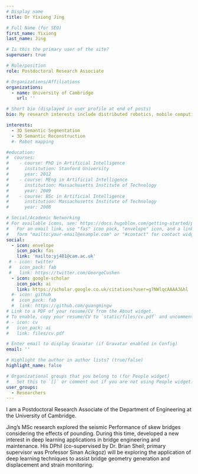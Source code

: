 ```yaml
---
# Display name
title: Dr Yixiong Jing

# Full Name (for SEO)
first_name: Yixiong
last_name: Jing

# Is this the primary user of the site?
superuser: true

# Role/position
role: Postdoctoral Research Associate

# Organizations/Affiliations
organizations:
  - name: University of Cambridge
    url: ''

# Short bio (displayed in user profile at end of posts)
bio: My research interests include distributed robotics, mobile computing and programmable matter.

interests:
  - 3D Semantic Segmentation
  - 3D Semantic Reconstruction
  #- Robot mapping

#education:
#  courses:
#    - course: PhD in Artificial Intelligence
#      institution: Stanford University
#      year: 2012
#    - course: MEng in Artificial Intelligence
#      institution: Massachusetts Institute of Technology
#      year: 2009
#    - course: BSc in Artificial Intelligence
#      institution: Massachusetts Institute of Technology
#      year: 2008

# Social/Academic Networking
# For available icons, see: https://docs.hugoblox.com/getting-started/page-builder/#icons
#   For an email link, use "fas" icon pack, "envelope" icon, and a link in the
#   form "mailto:your-email@example.com" or "#contact" for contact widget.
social:
  - icon: envelope
    icon_pack: fas
    link: 'mailto:yj401@cam.ac.uk'
 # - icon: twitter
 #   icon_pack: fab
 #   link: https://twitter.com/GeorgeCushen
  - icon: google-scholar
    icon_pack: ai
    link: https://scholar.google.co.uk/citations?user=g7NWlqcAAAAJ&hl
  #- icon: github
  #  icon_pack: fab
  #  link: https://github.com/guangmingw
# Link to a PDF of your resume/CV from the About widget.
# To enable, copy your resume/CV to `static/files/cv.pdf` and uncomment the lines below.
# - icon: cv
#   icon_pack: ai
#   link: files/cv.pdf

# Enter email to display Gravatar (if Gravatar enabled in Config)
email: ''

# Highlight the author in author lists? (true/false)
highlight_name: false

# Organizational groups that you belong to (for People widget)
#   Set this to `[]` or comment out if you are not using People widget.
user_groups:
  - Researchers
---
```


I am a Postdoctoral Research Associate of the Department of Engineering at the University of Cambridge.

Jing’s MSc research explored the seismic Performance of skew bridges considering the effects of pounding. During this time, developed a new interest in deep learning applications in bridge engineering and maintenance. His DPhil (co-supervised by Dr. Brian Sheil; primary supervisor was Professor Sinan Acikgoz) will be exploring the application of deep learning techniques to assist bridge geometry generation and displacement and strain monitoring.

